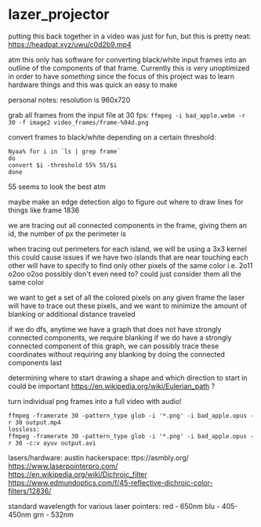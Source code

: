 # lazer_projector
putting this back together in a video was just for fun, but this is pretty neat: https://headpat.xyz/uwu/c0d2b9.mp4

atm this only has software for converting black/white input frames into an outline of the components of that frame.
Currently this is very unoptimized in order to have *something* since the focus of this project was to learn hardware things and this was quick an easy to make

personal notes:
resolution is 960x720

grab all frames from the input file at 30 fps: `ffmpeg -i bad_apple.webm -r 30 -f image2 video_frames/frame-%04d.png`

convert frames to black/white depending on a certain threshold:
```
Nyaa% for i in `ls | grep frame`
do
convert $i -threshold 55% 55/$i
done   
```
55 seems to look the best atm



maybe make an edge detection algo to figure out where to draw lines for things like frame 1836

we are tracing out all connected components in the frame, giving them an id, the number of px the perimeter is

when tracing out perimeters for each island, we will be using a 3x3 kernel
this could cause issues if we have two islands that are near touching each other
will have to specify to find only other pixels of the same color
i.e.
2o11
o2oo
o2oo
possibly don't even need to? could just consider them all the same color

we want to get a set of all the colored pixels on any given frame
the laser will have to trace out these pixels, and we want to minimize
the amount of blanking or additional distance traveled

if we do dfs, anytime we have a graph that does not have strongly connected components, we require blanking
if we do have a strongly connected component of this graph, we can possibly trace these coordinates
without requiring any blanking by doing the connected components last

determining where to start drawing a shape and which direction to start in could be important
https://en.wikipedia.org/wiki/Eulerian_path ?

turn individual png frames into a full video with audio!
```
ffmpeg -framerate 30 -pattern_type glob -i '*.png' -i bad_apple.opus -r 30 output.mp4
lossless:
ffmpeg -framerate 30 -pattern_type glob -i '*.png' -i bad_apple.opus -r 30 -c:v ayuv output.avi
```










lasers/hardware:
austin hackerspace: ttps://asmbly.org/
https://www.laserpointerpro.com/
https://en.wikipedia.org/wiki/Dichroic_filter
    https://www.edmundoptics.com/f/45-reflective-dichroic-color-filters/12836/

standard wavelength for various laser pointers:
red - 650nm
blu - 405-450nm
grn - 532nm
